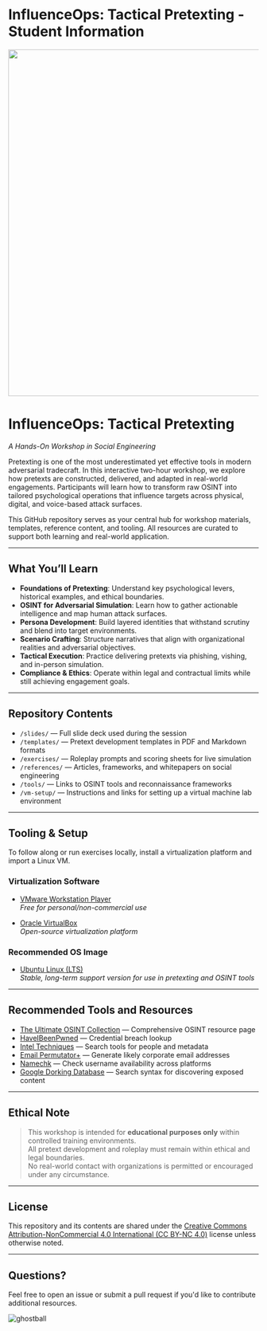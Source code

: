 # InfluenceOps: Tactical Pretexting - Student Information  

<p align="center">
  <img src="https://github.com/user-attachments/assets/0ed5bcfb-346f-4e32-87dc-5939f52414b8" alt="ITOP" width="1234" height="696"/>
</p>

# InfluenceOps: Tactical Pretexting  
_A Hands-On Workshop in Social Engineering_

Pretexting is one of the most underestimated yet effective tools in modern adversarial tradecraft. In this interactive two-hour workshop, we explore how pretexts are constructed, delivered, and adapted in real-world engagements. Participants will learn how to transform raw OSINT into tailored psychological operations that influence targets across physical, digital, and voice-based attack surfaces.

This GitHub repository serves as your central hub for workshop materials, templates, reference content, and tooling. All resources are curated to support both learning and real-world application.

---

## What You’ll Learn

- **Foundations of Pretexting**: Understand key psychological levers, historical examples, and ethical boundaries.
- **OSINT for Adversarial Simulation**: Learn how to gather actionable intelligence and map human attack surfaces.
- **Persona Development**: Build layered identities that withstand scrutiny and blend into target environments.
- **Scenario Crafting**: Structure narratives that align with organizational realities and adversarial objectives.
- **Tactical Execution**: Practice delivering pretexts via phishing, vishing, and in-person simulation.
- **Compliance & Ethics**: Operate within legal and contractual limits while still achieving engagement goals.

---

## Repository Contents

- `/slides/` — Full slide deck used during the session  
- `/templates/` — Pretext development templates in PDF and Markdown formats  
- `/exercises/` — Roleplay prompts and scoring sheets for live simulation  
- `/references/` — Articles, frameworks, and whitepapers on social engineering  
- `/tools/` — Links to OSINT tools and reconnaissance frameworks  
- `/vm-setup/` — Instructions and links for setting up a virtual machine lab environment  

---

## Tooling & Setup

To follow along or run exercises locally, install a virtualization platform and import a Linux VM.

### Virtualization Software

- [VMware Workstation Player](https://www.vmware.com/products/workstation-player.html)  
  _Free for personal/non-commercial use_
  
- [Oracle VirtualBox](https://www.virtualbox.org/wiki/Downloads)  
  _Open-source virtualization platform_

### Recommended OS Image

- [Ubuntu Linux (LTS)](https://ubuntu.com/download/desktop)  
  _Stable, long-term support version for use in pretexting and OSINT tools_

---

## Recommended Tools and Resources

- [The Ultimate OSINT Collection](https://start.me/p/DPYPMz/the-ultimate-osint-collection) — Comprehensive OSINT resource page  
- [HaveIBeenPwned](https://haveibeenpwned.com/) — Credential breach lookup  
- [Intel Techniques](https://inteltechniques.com) — Search tools for people and metadata  
- [Email Permutator+](https://www.seoreviewtools.com/email-address-permutator/) — Generate likely corporate email addresses  
- [Namechk](https://namechk.com/) — Check username availability across platforms  
- [Google Dorking Database](https://www.exploit-db.com/google-hacking-database) — Search syntax for discovering exposed content  

---

## Ethical Note

> This workshop is intended for **educational purposes only** within controlled training environments.  
> All pretext development and roleplay must remain within ethical and legal boundaries.  
> No real-world contact with organizations is permitted or encouraged under any circumstance.

---

## License

This repository and its contents are shared under the [Creative Commons Attribution-NonCommercial 4.0 International (CC BY-NC 4.0)](https://creativecommons.org/licenses/by-nc/4.0/) license unless otherwise noted.

---

## Questions?

Feel free to open an issue or submit a pull request if you'd like to contribute additional resources.





![ghostball](https://github.com/user-attachments/assets/92538e0f-46b7-46b8-b4f6-69d43c1d3c68)
